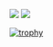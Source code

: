 ![](http://github-profile-summary-cards.vercel.app/api/cards/stats?username=KENKUN-1031&theme=dracula)
![](http://github-profile-summary-cards.vercel.app/api/cards/repos-per-language?username=KENKUN-1031&theme=dracula)


[![trophy](https://github-profile-trophy.vercel.app/?username=KENKUN-1031&theme=dracula&column=6&rank=SECRET,SSS,SS,S,AAA,AA,A)](https://github.com/ryo-ma/github-profile-trophy)

<!---
KENKUN-1031/KENKUN-1031 is a ✨ special ✨ repository because its `README.md` (this file) appears on your GitHub profile.
You can click the Preview link to take a look at your changes.
--->
